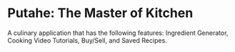# Putahe: The Master of Kitchen

A culinary application that has the following features: Ingredient Generator, Cooking Video Tutorials, Buy/Sell, and Saved Recipes.